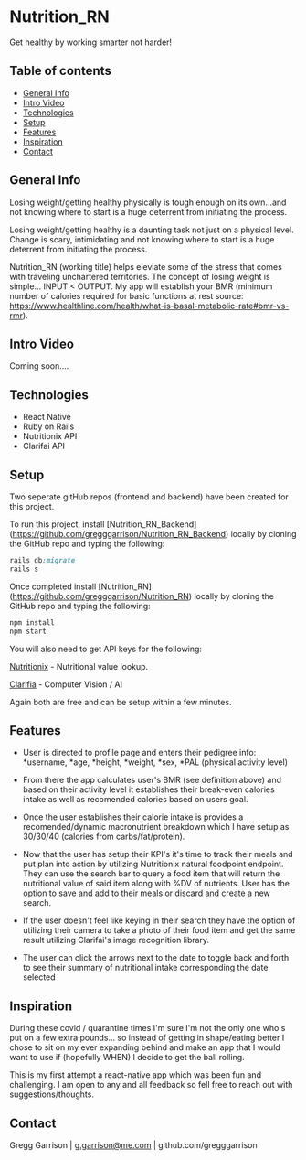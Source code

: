# Nutrition_RN

Get healthy by working smarter not harder!


## Table of contents

- [General Info](#general-info)
- [Intro Video](#intro-video)
- [Technologies](#technologies)
- [Setup](#setup)
- [Features](#features)
- [Inspiration](#inspiration)
- [Contact](#contact)

## General Info

Losing weight/getting healthy physically is tough enough on its own...and not knowing where to start is a huge deterrent from initiating the process.

Losing weight/getting healthy is a daunting task not just on a physical level. Change is scary, intimidating and not knowing where to start is a huge deterrent from initiating the process. 

Nutrition_RN (working title) helps eleviate some of the stress that comes with traveling unchartered territories.  The concept of losing weight is simple... INPUT < OUTPUT.  My app will establish your BMR (minimum number of calories required for basic functions at rest source: https://www.healthline.com/health/what-is-basal-metabolic-rate#bmr-vs-rmr).  

## Intro Video
Coming soon....

## Technologies

* React Native
* Ruby on Rails
* Nutritionix API
* Clarifai API

## Setup

Two seperate gitHub repos (frontend and backend) have been created for this project.

To run this project, install [Nutrition_RN_Backend] (https://github.com/gregggarrison/Nutrition_RN_Backend) locally by cloning the GitHub repo and typing the following:
```ruby
rails db:migrate
rails s
```

Once completed install [Nutrition_RN] (https://github.com/gregggarrison/Nutrition_RN) locally by cloning the GitHub repo and typing the following: 

```ruby
npm install
npm start
```

You will also need to get API keys for the following:


[Nutritionix](https://developer.nutritionix.com/signup) - Nutritional value lookup.

[Clarifia](https://docs.clarifai.com/getting-started/authentication/app-specific-api-keys) - Computer Vision / AI

Again both are free and can be setup within a few minutes. 


## Features

* User is directed to profile page and enters their pedigree info:
    *username,
    *age,
    *height,
    *weight,
    *sex,
    *PAL (physical activity level)
    
* From there the app calculates user's BMR (see definition above) and based on their activity level it establishes their break-even calories intake as well as recomended calories based on users goal. 

* Once the user establishes their calorie intake is provides a recomended/dynamic macronutrient breakdown which I have setup as 30/30/40 (calories from carbs/fat/protein).

* Now that the user has setup their KPI's it's time to track their meals and put plan into action by utilizing Nutritionix natural foodpoint endpoint.  They can use the search bar to query a food item that will return the nutritional value of said item along with %DV of nutrients. User has the option to save and add to their meals or discard and create a new search.

* If the user doesn't feel like keying in their search they have the option of utilizing their camera to take a photo of their food item and get the same result utilizing Clarifai's image recognition library. 

* The user can click the arrows next to the date to toggle back and forth to see their summary of nutritional intake corresponding the date selected

## Inspiration

During these covid / quarantine times I'm sure I'm not the only one who's put on a few extra pounds... so instead of getting in shape/eating better I chose to sit on my ever expanding behind and make an app that I would want to use if (hopefully WHEN) I decide to get the ball rolling.  

This is my first attempt a react-native app which was been fun and challenging. I am open to any and all feedback so fell free to reach out with suggestions/thoughts.

## Contact


Gregg Garrison | g.garrison@me.com | github.com/gregggarrison





